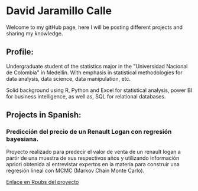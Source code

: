 # David Jaramillo Calle

Welcome to my gitHub page, here I will be posting different projects and sharing my knowledge.

## Profile: 

Undergraduate student of the statistics major in the "Universidad Nacional de Colombia" in Medellin. With emphasis in statistical methodologies for data analysis, data science, data manipulation, etc.

Solid background using R, Python and Excel for statistical analysis, power BI for business intelligence, as well as, SQL for relational databases.

## Projects in Spanish:

### Predicción del precio de un Renault Logan con regresión bayesiana. 
Proyecto realizado para predecir el valor de venta de un renault logan a partir de una muestra de sus respectivos años y utilizando información apriori obtenida al entrevistar expertos en la materia para construir una regresión lineal con MCMC (Markov Chain Monte Carlo).

[Enlace en Rpubs del proyecto](https://rpubs.com/DavidJara2201/805412)



